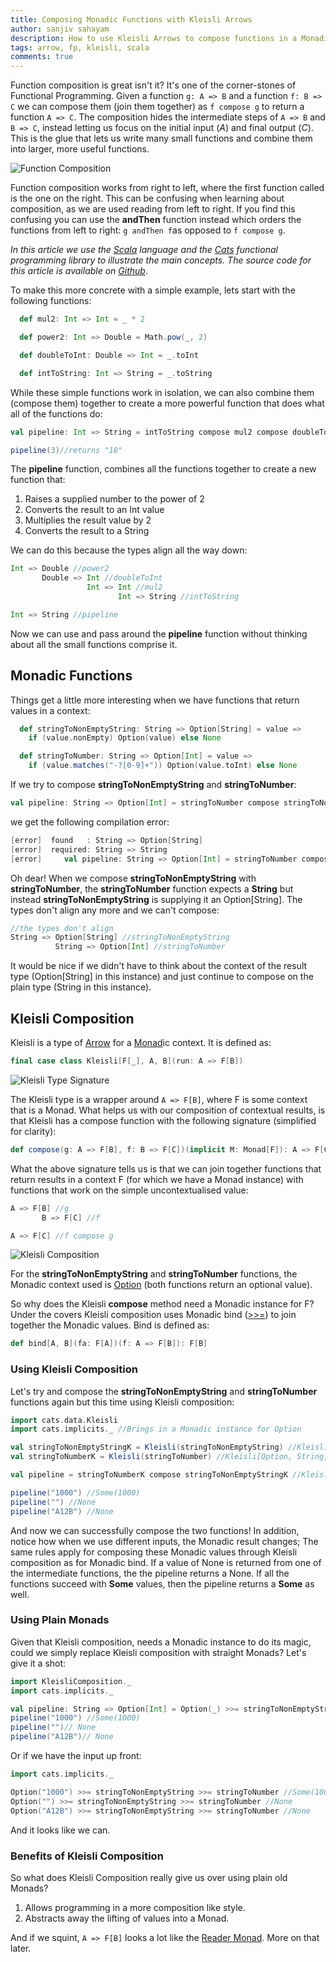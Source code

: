 ```yaml
---
title: Composing Monadic Functions with Kleisli Arrows
author: sanjiv sahayam
description: How to use Kleisli Arrows to compose functions in a Monadic context.
tags: arrow, fp, kleisli, scala
comments: true
---
```


Function composition is great isn't it? It's one of the corner-stones of Functional Programming. Given a function ```g: A => B``` and a function  ```f: B => C``` we can compose them (join them together) as ```f compose g``` to return a function ```A => C```. The composition hides the intermediate steps of ```A => B``` and ```B => C```, instead letting us focus on the initial input (_A_) and final output (_C_). This is the glue that lets us write many small functions and combine them into larger, more useful functions.

![Function Composition](/images/kleisli-composition/function-composition.jpg)

Function composition works from right to left, where the first function called is the one on the right. This can be confusing when learning about composition, as we are used reading from left to right. If you find this confusing you can use the __andThen__ function instead which orders the functions from left to right: ```g andThen f```as opposed to ```f compose g```.

_In this article we use the [Scala](http://www.scala-lang.org/) language and the [Cats](http://typelevel.org/cats/) functional programming library to illustrate the main concepts. The source code for this article is available on [Github](https://github.com/ssanj/kleisli)_.

To make this more concrete with a simple example, lets start with the following functions:

```{.scala .scrollx}
  def mul2: Int => Int = _ * 2

  def power2: Int => Double = Math.pow(_, 2)

  def doubleToInt: Double => Int = _.toInt

  def intToString: Int => String = _.toString
```

While these simple functions work in isolation, we can also combine them (compose them) together to create a more powerful function that does what all of the functions do:

```{.scala .scrollx}
val pipeline: Int => String = intToString compose mul2 compose doubleToInt compose power2

pipeline(3)//returns "18"
```

The __pipeline__ function, combines all the functions together to create a new function that:

1. Raises a supplied number to the power of 2
1. Converts the result to an Int value
1. Multiplies the result value by 2
1. Converts the result to a String

We can do this because the types align all the way down:

```{.scala .scrollx}
Int => Double //power2
       Double => Int //doubleToInt
                 Int => Int //mul2
                        Int => String //intToString

Int => String //pipeline
```

Now we can use and pass around the __pipeline__ function without thinking about all the small functions comprise it.

## Monadic Functions

Things get a little more interesting when we have functions that return values in a context:

```{.scala .scrollx}
  def stringToNonEmptyString: String => Option[String] = value =>
    if (value.nonEmpty) Option(value) else None

  def stringToNumber: String => Option[Int] = value =>
    if (value.matches("-?[0-9]+")) Option(value.toInt) else None
```

If we try to compose __stringToNonEmptyString__ and __stringToNumber__:

```{.scala .scrollx}
val pipeline: String => Option[Int] = stringToNumber compose stringToNonEmptyString
```

we get the following compilation error:

```{.scala .scrollx}
[error]  found   : String => Option[String]
[error]  required: String => String
[error]     val pipeline: String => Option[Int] = stringToNumber compose stringToNonEmptyString
```

Oh dear! When we compose __stringToNonEmptyString__ with __stringToNumber__, the __stringToNumber__ function expects a __String__ but instead __stringToNonEmptyString__ is supplying it an Option[String]. The types don't align any more and we can't compose:

```{.scala .scrollx}
//the types don't align
String => Option[String] //stringToNonEmptyString
          String => Option[Int] //stringToNumber
```

It would be nice if we didn't have to think about the context of the result type (Option[String] in this instance) and just continue to compose on the plain type (String in this instance).

## Kleisli Composition

Kleisli is a type of [Arrow](https://wiki.haskell.org/Arrow_tutorial#Kleisli_Arrows) for a [Monad](https://wiki.haskell.org/Monad)ic context. It is defined as:

```{.scala .scrollx}
final case class Kleisli[F[_], A, B](run: A => F[B])
```

![Kleisli Type Signature](/images/kleisli-composition/kleisli-type.jpg)

The Kleisli type is a wrapper around ```A => F[B]```, where F is some context that is a Monad. What helps us with our composition of contextual results, is that Kleisli has a compose function with the following signature (simplified for clarity):

```{.scala .scrollx}
def compose(g: A => F[B], f: B => F[C])(implicit M: Monad[F]): A => F[C]
```

What the above signature tells us is that we can join together functions that return results in a context F (for which we have a Monad instance) with functions that work on the simple uncontextualised value:

```{.scala .scrollx}
A => F[B] //g
       B => F[C] //f

A => F[C] //f compose g
```

![Kleisli Composition](/images/kleisli-composition/kleisli-composition.jpg)

For the __stringToNonEmptyString__ and __stringToNumber__ functions, the Monadic context used is [Option](http://www.scala-lang.org/api/current/scala/Option.html) (both functions return an optional value).

So why does the Kleisli __compose__ method need a Monadic instance for F? Under the covers Kleisli composition uses Monadic bind ([>>=](https://github.com/non/cats/blob/master/core/src/main/scala/cats/FlatMap.scala#L26)) to join together the Monadic values. Bind is defined as:

```{.scala .scrollx}
def bind[A, B](fa: F[A])(f: A => F[B]): F[B]
```

### Using Kleisli Composition

Let's try and compose the __stringToNonEmptyString__ and __stringToNumber__ functions again but this time using Kleisli composition:

```{.scala .scrollx}
import cats.data.Kleisli
import cats.implicits._ //Brings in a Monadic instance for Option

val stringToNonEmptyStringK = Kleisli(stringToNonEmptyString) //Kleisli[Option, String, String]
val stringToNumberK = Kleisli(stringToNumber) //Kleisli[Option, String, Int]

val pipeline = stringToNumberK compose stringToNonEmptyStringK //Kleisli[Option, String, Int]

pipeline("1000") //Some(1000)
pipeline("") //None
pipeline("A12B") //None
```

And now we can successfully compose the two functions! In addition, notice how when we use different inputs, the Monadic result changes; The same rules apply for composing these Monadic values through Kleisli composition as for Monadic bind. If a value of None is returned from one of the intermediate functions, the the pipeline returns a None. If all the functions succeed with __Some__ values, then the pipeline returns a __Some__ as well.

### Using Plain Monads

Given that Kleisli composition, needs a Monadic instance to do its magic, could we simply replace Kleisli composition with straight Monads?
Let's give it a shot:


```{.scala .scrollx}
import KleisliComposition._
import cats.implicits._

val pipeline: String => Option[Int] = Option(_) >>= stringToNonEmptyString >>= stringToNumber
pipeline("1000") //Some(1000)
pipeline("")// None
pipeline("A12B")// None
```

Or if we have the input up front:

```{.scala .scrollx}
import cats.implicits._

Option("1000") >>= stringToNonEmptyString >>= stringToNumber //Some(1000)
Option("") >>= stringToNonEmptyString >>= stringToNumber //None
Option("A12B") >>= stringToNonEmptyString >>= stringToNumber //None
```

And it looks like we can.

### Benefits of Kleisli Composition

So what does Kleisli Composition really give us over using plain old Monads?

1. Allows programming in a more composition like style.
1. Abstracts away the lifting of values into a Monad.

And if we squint, ```A => F[B]``` looks a lot like the [Reader Monad](http://adit.io/posts/2013-06-10-three-useful-monads.html#the-reader-monad). More on that later.
